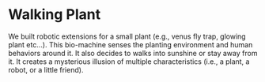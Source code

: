 Walking Plant
============
We built robotic extensions for a small plant (e.g., venus fly trap, glowing plant etc...). This bio-machine senses the planting environment and human behaviors around it. It also decides to walks into sunshine or stay away from it. It creates a mysterious illusion of multiple characteristics (i.e., a plant, a robot, or a little friend).
